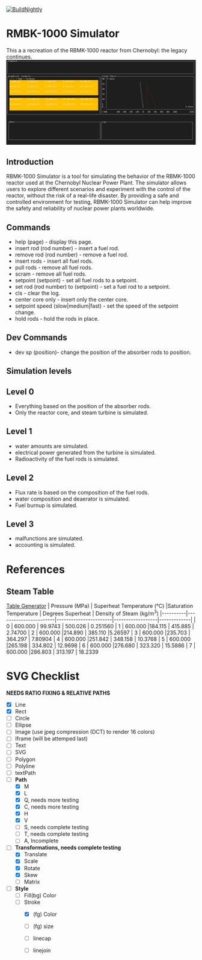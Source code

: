 [![BuildNightly](https://github.com/V8gaming/RBMK-1000/actions/workflows/rust.yml/badge.svg?branch=master)](https://github.com/V8gaming/RBMK-1000/actions/workflows/rust.yml)
# RMBK-1000 Simulator
This a a recreation of the RBMK-1000 reactor from Chernobyl: the legacy continues.
![](./resources/preview.png)
## Introduction

RBMK-1000 Simulator is a tool for simulating the behavior of the RBMK-1000 reactor used at the Chernobyl Nuclear Power Plant. The simulator allows users to explore different scenarios and experiment with the control of the reactor, without the risk of a real-life disaster. By providing a safe and controlled environment for testing, RBMK-1000 Simulator can help improve the safety and reliability of nuclear power plants worldwide.

## Commands

* help (page) - display this page.
* insert rod (rod number) - insert a fuel rod.
* remove rod (rod number) - remove a fuel rod.
* insert rods - insert all fuel rods.
* pull rods - remove all fuel rods.
* scram - remove all fuel rods.
* setpoint (setpoint) - set all fuel rods to a setpoint.
* set rod (rod number) to (setpoint) - set a fuel rod to a setpoint.
* cls - clear the log.
* center core only - insert only the center core.
* setpoint speed (slow|medium|fast) - set the speed of the setpoint change.
* hold rods - hold the rods in place.

## Dev Commands
* dev sp (position)- change the position of the absorber rods to position.

## Simulation levels
## Level 0
* Everything based on the position of the absorber rods.
* Only the reactor core, and steam turbine is simulated.

## Level 1
* water amounts are simulated.
* electrical power generated from the turbine is simulated.
* Radioactivity of the fuel rods is simulated.

## Level 2
* Flux rate is based on the composition of the fuel rods.
* water composition and deaerator is simulated.
* Fuel burnup is simulated.

## Level 3
* malfunctions are simulated.
* accounting is simulated.

# References
## Steam Table
[Table Generator](https://www.spiraxsarco.com/resources-and-design-tools/steam-tables/superheated-steam-region)
| Pressure (MPa) | Superheat Temperature (°C) |Saturation Temperature | Degrees Superheat | Density of Steam ($\text{kg}/{\text{m}^{3}}$)
|----------|-----------------------|-----------------------|------------------|-------------|
| 0  | 600.000             | 99.9743            | 500.026             |	0.251560
| 1  | 600.000             |184.115            | 415.885              | 2.74700	
| 2  | 600.000             |214.890           | 385.110               |5.26597
| 3  | 600.000             |235.703          | 364.297                | 7.80904
| 4  | 600.000             |251.842        | 348.158                  | 10.3768	
| 5  | 600.000             |265.198     | 334.802                     | 12.9698
| 6  | 600.000             |276.680   | 323.320                       | 15.5886
| 7  | 600.000             |286.803 | 313.197                         | 18.2339


# SVG Checklist
__NEEDS RATIO FIXING & RELATIVE PATHS__
- [x] Line
- [x] Rect
- [ ] Circle
- [ ] Ellipse
- [ ] Image (use jpeg compression (DCT) to render 16 colors)
- [ ] Iframe (will be attemped last)
- [ ] Text
- [ ] SVG
- [ ] Polygon
- [ ] Polyline
- [ ] textPath
- [ ] __Path__
  - [x] M
  - [x] L
  - [x] Q, needs more testing
  - [X] C, needs more testing
  - [X] H
  - [X] V
  - [ ] S, needs complete testing
  - [ ] T, needs complete testing
  - [ ] A, Incomplete
- [ ] __Transformations, needs complete testing__
  - [X] Translate
  - [X] Scale
  - [X] Rotate
  - [X] Skew
  - [ ] Matrix
- [ ] __Style__
  - [ ] Fill(bg) Color
  - [ ] Stroke
    - [x] (fg) Color
    - [ ] (fg) size
    - [ ] linecap
    - [ ] linejoin

